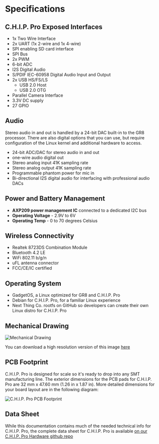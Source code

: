 # Specifications

## C.H.I.P. Pro Exposed Interfaces

* 1x Two Wire Interface
* 2x UART (1x 2-wire and 1x 4-wire)
* SPI enabling SD card interface 
* SPI Bus
* 2x PWM
* 6-bit ADC
* I2S Digital Audio
* S/PDIF IEC-60958 Digital Audio Input and Output 
* 2x USB HS/FS/LS
	* USB 2.0 Host
	* USB 2.0 OTG
* Parallel Camera Interface 
* 3.3V DC supply
* 27 GPIO

## Audio

Stereo audio in and out is handled by a 24-bit DAC built-in to the GR8 processor. There are also digital options that you can use, but require configuration of the Linux kernel and additional hardware to access.

* 24-bit ADC/DAC for stereo audio in and out
* one-wire audio digital out
* Stereo analog input 41K sampling rate
* Stereo analog output 41K sampling rate
* Programmable phantom power for mic in
* Bi-directional I2S digital audio for interfacing with professional audio DACs

## Power and Battery Management

* **AXP209 power management IC** connected to a dedicated I2C bus
* **Operating Voltage** - 2.9V to 6V
* **Operating Temp** - 0 to 70 degrees Celsius 

## Wireless Connectivity

* Realtek 8723DS Combination Module
* Bluetooth 4.2 LE
* WiFi 802.11 b/g/n
* uFL antenna connector
* FCC/CE/IC certified

## Operating System

* GadgetOS, a Linux optimized for GR8 and C.H.I.P. Pro
* Debian for C.H.I.P. Pro, for a familiar Linux experience
* Next Thing Co. rootfs on GitHub so developers can create their own Linux distro for C.H.I.P. Pro

## Mechanical Drawing

![Mechanical Drawing](images/Mech_Draw_sm.jpg)

You can download a high resolution version of this image [here](images/Mech_Draw.PDF)

## PCB Footprint

C.H.I.P. Pro is designed for scale so it's ready to drop into any SMT manufacturing line. The exterior dimensions for the PCB pads for C.H.I.P. Pro are 32 mm x 47.60 mm (1.26 in x 1.87 in). More detailed dimensions for your board layout are in the following diagram:

![C.H.I.P. Pro PCB Footprint](images/CHIP-Pro-Footprint.png)

## Data Sheet

While this documentation contains much of the needed technical info for C.H.I.P. Pro, the complete data sheet for C.H.I.P. Pro is available [on our C.H.I.P. Pro Hardware github repo](https://github.com/NextThingCo/CHIP_Pro-Hardware/raw/master/Datasheets/CHIP_PRO_Datasheet_v1.0.pdf)
